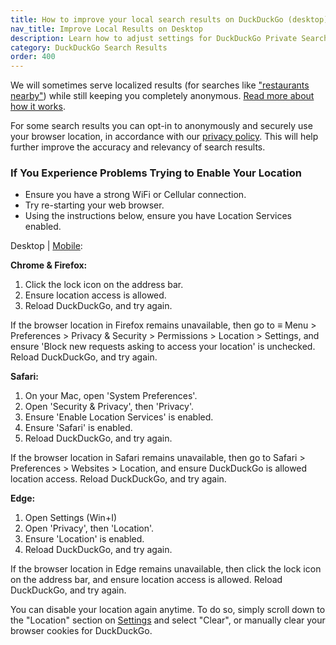```yaml
---
title: How to improve your local search results on DuckDuckGo (desktop)
nav_title: Improve Local Results on Desktop
description: Learn how to adjust settings for DuckDuckGo Private Search to get the search results you want.
category: DuckDuckGo Search Results
order: 400
---
```


<p>
    We will sometimes serve localized results (for searches like
    <a href="https://duckduckgo.com/?q=restaurants+nearby">"restaurants nearby"</a>) while still keeping you completely anonymous.
    <a href="{{ site.baseurl }}/privacy/anonymous-localized-results">Read more about how it works</a>.
</p>

<p>
    For some search results you can opt-in to anonymously and securely use your
    browser location, in accordance with our
    <a href="https://duckduckgo.com/privacy">privacy policy</a>. This will help
    further improve the accuracy and relevancy of search results.
</p>

<h3>If You Experience Problems Trying to Enable Your Location</h3>
<ul>
    <li>Ensure you have a strong WiFi or Cellular connection.</li>
    <li>Try re-starting your web browser.</li>
    <li>
        Using the instructions below, ensure you have Location Services enabled.
    </li>
</ul>
<p>
    Desktop |
    <a href="{{ site.baseurl }}/results/local-results-mobile">Mobile</a>:
</p>

<p><strong>Chrome &amp; Firefox:</strong></p>
<ol>
    <li>Click the lock icon on the address bar.</li>
    <li>Ensure location access is allowed.</li>
    <li>Reload DuckDuckGo, and try again.</li>
</ol>
<p>
    If the browser location in Firefox remains unavailable, then go to ≡ Menu &gt;
    Preferences &gt; Privacy &amp; Security &gt; Permissions &gt; Location &gt;
    Settings, and ensure 'Block new requests asking to access your location' is
    unchecked. Reload DuckDuckGo, and try again.
</p>

<p><strong>Safari:</strong></p>
<ol>
    <li>On your Mac, open 'System Preferences'.</li>
    <li>Open 'Security &amp; Privacy', then 'Privacy'.</li>
    <li>Ensure 'Enable Location Services' is enabled.</li>
    <li>Ensure 'Safari' is enabled.</li>
    <li>Reload DuckDuckGo, and try again.</li>
</ol>
<p>
    If the browser location in Safari remains unavailable, then go to Safari &gt;
    Preferences &gt; Websites &gt; Location, and ensure DuckDuckGo is allowed
    location access. Reload DuckDuckGo, and try again.
</p>

<p><strong>Edge:</strong></p>
<ol>
    <li>Open Settings (Win+I)</li>
    <li>Open 'Privacy', then 'Location'.</li>
    <li>Ensure 'Location' is enabled.</li>
    <li>Reload DuckDuckGo, and try again.</li>
</ol>
<p>
    If the browser location in Edge remains unavailable, then click the lock icon
    on the address bar, and ensure location access is allowed. Reload DuckDuckGo,
    and try again.
</p>

<p>
    You can disable your location again anytime. To do so, simply scroll down to
    the "Location" section on
    <a href="https://duckduckgo.com/settings">Settings</a> and select "Clear", or
    manually clear your browser cookies for DuckDuckGo.
</p>
